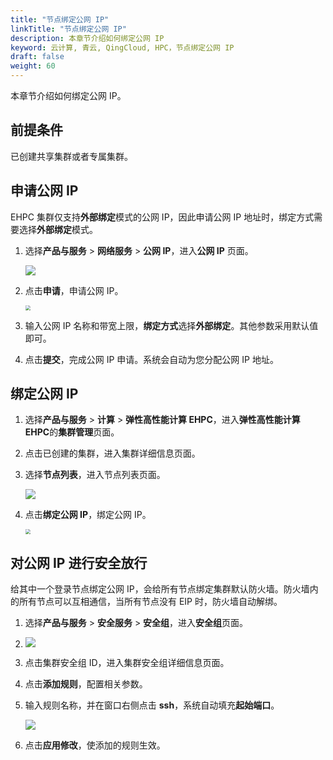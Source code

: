 ```yaml
---
title: "节点绑定公网 IP"
linkTitle: "节点绑定公网 IP"
description: 本章节介绍如何绑定公网 IP
keyword: 云计算, 青云, QingCloud, HPC，节点绑定公网 IP
draft: false
weight: 60
---
```


本章节介绍如何绑定公网 IP。

## 前提条件

已创建共享集群或者专属集群。

## 申请公网 IP

EHPC 集群仅支持**外部绑定**模式的公网 IP，因此申请公网 IP 地址时，绑定方式需要选择**外部绑定**模式。

1. 选择**产品与服务** > **网络服务** > **公网 IP**，进入**公网 IP** 页面。

   ![](../../../_images/um_cluster_pub_ip.png)

2. 点击**申请**，申请公网 IP。

   <img src="../../../_images/um_cluster_pub_ip_win.png" style="zoom:50%;" />

3. 输入公网 IP 名称和带宽上限，**绑定方式**选择**外部绑定**。其他参数采用默认值即可。

4. 点击**提交**，完成公网 IP 申请。系统会自动为您分配公网 IP 地址。

## 绑定公网 IP

1. 选择**产品与服务** > **计算** > **弹性高性能计算 EHPC**，进入**弹性高性能计算 EHPC**的**集群管理**页面。

2. 点击已创建的集群，进入集群详细信息页面。

3. 选择**节点列表**，进入节点列表页面。

   ![](../../../_images/um_cluster_bind_ip.png)

4. 点击**绑定公网 IP**，绑定公网 IP。

   <img src="../../../_images/um_cluster_bind_ip_win.png" style="zoom:50%;" />

## 对公网 IP 进行安全放行

给其中一个登录节点绑定公网 IP，会给所有节点绑定集群默认防火墙。防火墙内的所有节点可以互相通信，当所有节点没有 EIP 时，防火墙自动解绑。

1. 选择**产品与服务** > **安全服务** > **安全组**，进入**安全组**页面。

2. ![](../../../_images/um_cluster_security.png)

3. 点击集群安全组 ID，进入集群安全组详细信息页面。

4. 点击**添加规则**，配置相关参数。

5. 输入规则名称，并在窗口右侧点击 **ssh**，系统自动填充**起始端口**。

   ![](../../../_images/um_cluster_security_rule.png)

6. 点击**应用修改**，使添加的规则生效。
